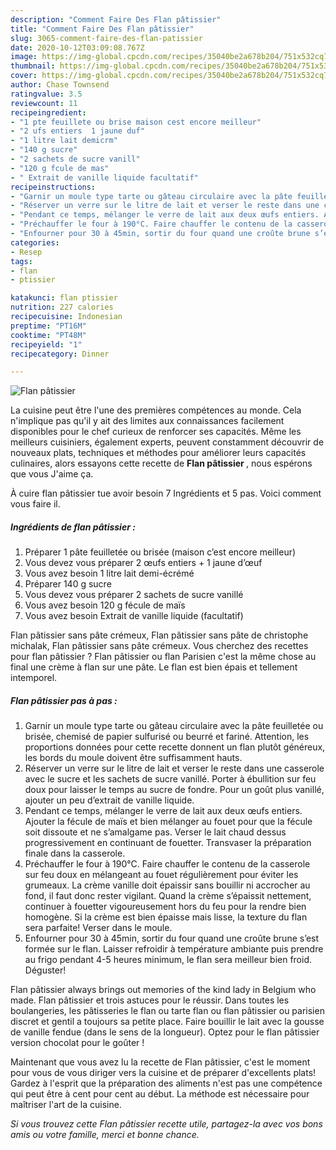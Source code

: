 ```yaml
---
description: "Comment Faire Des Flan pâtissier"
title: "Comment Faire Des Flan pâtissier"
slug: 3065-comment-faire-des-flan-patissier
date: 2020-10-12T03:09:08.767Z
image: https://img-global.cpcdn.com/recipes/35040be2a678b204/751x532cq70/flan-patissier-photo-principale-de-la-recette.jpg
thumbnail: https://img-global.cpcdn.com/recipes/35040be2a678b204/751x532cq70/flan-patissier-photo-principale-de-la-recette.jpg
cover: https://img-global.cpcdn.com/recipes/35040be2a678b204/751x532cq70/flan-patissier-photo-principale-de-la-recette.jpg
author: Chase Townsend
ratingvalue: 3.5
reviewcount: 11
recipeingredient:
- "1 pte feuillete ou brise maison cest encore meilleur"
- "2 ufs entiers  1 jaune duf"
- "1 litre lait demicrm"
- "140 g sucre"
- "2 sachets de sucre vanill"
- "120 g fcule de mas"
- " Extrait de vanille liquide facultatif"
recipeinstructions:
- "Garnir un moule type tarte ou gâteau circulaire avec la pâte feuilletée ou brisée, chemisé de papier sulfurisé ou beurré et fariné. Attention, les proportions données pour cette recette donnent un flan plutôt généreux, les bords du moule doivent être suffisamment hauts."
- "Réserver un verre sur le litre de lait et verser le reste dans une casserole avec le sucre et les sachets de sucre vanillé. Porter à ébullition sur feu doux pour laisser le temps au sucre de fondre. Pour un goût plus vanillé, ajouter un peu d’extrait de vanille liquide."
- "Pendant ce temps, mélanger le verre de lait aux deux œufs entiers. Ajouter la fécule de maïs et bien mélanger au fouet pour que la fécule soit dissoute et ne s’amalgame pas. Verser le lait chaud dessus progressivement en continuant de fouetter. Transvaser la préparation finale dans la casserole."
- "Préchauffer le four à 190°C. Faire chauffer le contenu de la casserole sur feu doux en mélangeant au fouet régulièrement pour éviter les grumeaux. La crème vanille doit épaissir sans bouillir ni accrocher au fond, il faut donc rester vigilant. Quand la crème s’épaissit nettement, continuer à fouetter vigoureusement hors du feu pour la rendre bien homogène. Si la crème est bien épaisse mais lisse, la texture du flan sera parfaite! Verser dans le moule."
- "Enfourner pour 30 à 45min, sortir du four quand une croûte brune s’est formée sur le flan. Laisser refroidir à température ambiante puis prendre au frigo pendant 4-5 heures minimum, le flan sera meilleur bien froid. Déguster!"
categories:
- Resep
tags:
- flan
- ptissier

katakunci: flan ptissier 
nutrition: 227 calories
recipecuisine: Indonesian
preptime: "PT16M"
cooktime: "PT48M"
recipeyield: "1"
recipecategory: Dinner

---
```



![Flan pâtissier](https://img-global.cpcdn.com/recipes/35040be2a678b204/751x532cq70/flan-patissier-photo-principale-de-la-recette.jpg)

La cuisine peut être l'une des premières compétences au monde. Cela n'implique pas qu'il y ait des limites aux connaissances facilement disponibles pour le chef curieux de renforcer ses capacités. Même les meilleurs cuisiniers, également experts, peuvent constamment découvrir de nouveaux plats, techniques et méthodes pour améliorer leurs capacités culinaires, alors essayons cette recette de <strong> Flan pâtissier </strong>, nous espérons que vous J'aime ça.

<!--inarticleads1-->

À cuire flan pâtissier tue avoir besoin 7 Ingrédients et 5 pas. Voici comment vous faire il.

##### Ingrédients de flan pâtissier :

1. Préparer 1 pâte feuilletée ou brisée (maison c’est encore meilleur)
1. Vous devez vous préparer 2 œufs entiers + 1 jaune d’œuf
1. Vous avez besoin 1 litre lait demi-écrémé
1. Préparer 140 g sucre
1. Vous devez vous préparer 2 sachets de sucre vanillé
1. Vous avez besoin 120 g fécule de maïs
1. Vous avez besoin  Extrait de vanille liquide (facultatif)


Flan pâtissier sans pâte crémeux, Flan pâtissier sans pâte de christophe michalak, Flan pâtissier sans pâte crémeux. Vous cherchez des recettes pour flan pâtissier ? Flan pâtissier ou flan Parisien c&#39;est la même chose au final une crème à flan sur une pâte. Le flan est bien épais et tellement intemporel. 

<!--inarticleads2-->

##### Flan pâtissier pas à pas :

1. Garnir un moule type tarte ou gâteau circulaire avec la pâte feuilletée ou brisée, chemisé de papier sulfurisé ou beurré et fariné. Attention, les proportions données pour cette recette donnent un flan plutôt généreux, les bords du moule doivent être suffisamment hauts.
1. Réserver un verre sur le litre de lait et verser le reste dans une casserole avec le sucre et les sachets de sucre vanillé. Porter à ébullition sur feu doux pour laisser le temps au sucre de fondre. Pour un goût plus vanillé, ajouter un peu d’extrait de vanille liquide.
1. Pendant ce temps, mélanger le verre de lait aux deux œufs entiers. Ajouter la fécule de maïs et bien mélanger au fouet pour que la fécule soit dissoute et ne s’amalgame pas. Verser le lait chaud dessus progressivement en continuant de fouetter. Transvaser la préparation finale dans la casserole.
1. Préchauffer le four à 190°C. Faire chauffer le contenu de la casserole sur feu doux en mélangeant au fouet régulièrement pour éviter les grumeaux. La crème vanille doit épaissir sans bouillir ni accrocher au fond, il faut donc rester vigilant. Quand la crème s’épaissit nettement, continuer à fouetter vigoureusement hors du feu pour la rendre bien homogène. Si la crème est bien épaisse mais lisse, la texture du flan sera parfaite! Verser dans le moule.
1. Enfourner pour 30 à 45min, sortir du four quand une croûte brune s’est formée sur le flan. Laisser refroidir à température ambiante puis prendre au frigo pendant 4-5 heures minimum, le flan sera meilleur bien froid. Déguster!


Flan pâtissier always brings out memories of the kind lady in Belgium who made. Flan pâtissier et trois astuces pour le réussir. Dans toutes les boulangeries, les pâtisseries le flan ou tarte flan ou flan pâtissier ou parisien discret et gentil a toujours sa petite place. Faire bouillir le lait avec la gousse de vanille fendue (dans le sens de la longueur). Optez pour le flan pâtissier version chocolat pour le goûter ! 

<!--inarticleads1-->

<p>
Maintenant que vous avez lu la recette de Flan pâtissier, c'est le moment pour vous de vous diriger vers la cuisine et de préparer d'excellents plats! Gardez à l'esprit que la préparation des aliments n'est pas une compétence qui peut être à cent pour cent au début. La méthode est nécessaire pour maîtriser l'art de la cuisine.
</p>

<p>
<i>Si vous trouvez cette Flan pâtissier recette utile, partagez-la avec vos bons amis ou votre famille, merci et bonne chance.</i>
</p>
